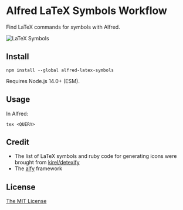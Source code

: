 Alfred LaTeX Symbols Workflow
=============================

Find LaTeX commands for symbols with Alfred.

![LaTeX Symbols](https://raw.github.com/wookayin/alfred-latex-symbols-workflow/master/screenshots/search.png)


## Install

```
npm install --global alfred-latex-symbols
```

Requires Node.js 14.0+ (ESM).


## Usage

In Alfred:

```
tex <QUERY>
```

## Credit

- The list of LaTeX symbols and ruby code for generating icons were brought from [kirel/detexify](https://github.com/kirel/detexify)
- The [alfy](https://github.com/sindresorhus/alfy/) framework

## License

[The MIT License](LICENSE)

